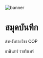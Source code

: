![banner](https://encrypted-tbn0.gstatic.com/images?q=tbn:ANd9GcTlfudctX7XshszKq6fJyzllwgH2M269x8lOA&usqp=CAU)
# สมุดบันทึก

สำหรับรายวิชา OOP

ธานินทร์ ราชรินทร์ 
